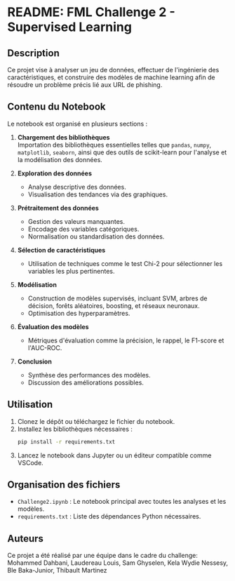 # README: FML Challenge 2 - Supervised Learning

## Description
Ce projet vise à analyser un jeu de données, effectuer de l'ingénierie des caractéristiques, et construire des modèles de machine learning afin de résoudre un problème précis lié aux URL de phishing.

## Contenu du Notebook

Le notebook est organisé en plusieurs sections :

1. **Chargement des bibliothèques**  
   Importation des bibliothèques essentielles telles que `pandas`, `numpy`, `matplotlib`, `seaborn`, ainsi que des outils de scikit-learn pour l'analyse et la modélisation des données.

2. **Exploration des données**  
   - Analyse descriptive des données.  
   - Visualisation des tendances via des graphiques.

3. **Prétraitement des données**  
   - Gestion des valeurs manquantes.
   - Encodage des variables catégoriques.
   - Normalisation ou standardisation des données.

4. **Sélection de caractéristiques**  
   - Utilisation de techniques comme le test Chi-2 pour sélectionner les variables les plus pertinentes.

5. **Modélisation**  
   - Construction de modèles supervisés, incluant SVM, arbres de décision, forêts aléatoires, boosting, et réseaux neuronaux.
   - Optimisation des hyperparamètres.

6. **Évaluation des modèles**  
   - Métriques d'évaluation comme la précision, le rappel, le F1-score et l'AUC-ROC.

7. **Conclusion**  
   - Synthèse des performances des modèles.
   - Discussion des améliorations possibles.

## Utilisation

1. Clonez le dépôt ou téléchargez le fichier du notebook.
2. Installez les bibliothèques nécessaires :
   ```bash
   pip install -r requirements.txt
   ```
3. Lancez le notebook dans Jupyter ou un éditeur compatible comme VSCode.

## Organisation des fichiers

- `Challenge2.ipynb` : Le notebook principal avec toutes les analyses et les modèles.
- `requirements.txt` : Liste des dépendances Python nécessaires.

## Auteurs
Ce projet a été réalisé par une équipe dans le cadre du challenge:
Mohammed Dahbani, Laudereau Louis, Sam Ghyselen, Kela Wydie Nessesy, Ble Baka-Junior, Thibault Martinez


